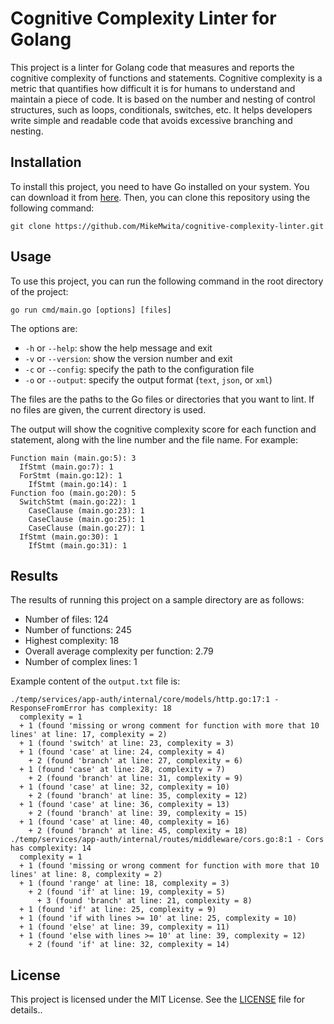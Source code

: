 
# Cognitive Complexity Linter for Golang

This project is a linter for Golang code that measures and reports the cognitive complexity of functions and statements. Cognitive complexity is a metric that quantifies how difficult it is for humans to understand and maintain a piece of code. It is based on the number and nesting of control structures, such as loops, conditionals, switches, etc. It helps developers write simple and readable code that avoids excessive branching and nesting.

## Installation

To install this project, you need to have Go installed on your system. You can download it from [here](^1^). Then, you can clone this repository using the following command:

```
git clone https://github.com/MikeMwita/cognitive-complexity-linter.git
```

## Usage

To use this project, you can run the following command in the root directory of the project:

```
go run cmd/main.go [options] [files]
```

The options are:

- `-h` or `--help`: show the help message and exit
- `-v` or `--version`: show the version number and exit
- `-c` or `--config`: specify the path to the configuration file
- `-o` or `--output`: specify the output format (`text`, `json`, or `xml`)

The files are the paths to the Go files or directories that you want to lint. If no files are given, the current directory is used.

The output will show the cognitive complexity score for each function and statement, along with the line number and the file name. For example:

```
Function main (main.go:5): 3
  IfStmt (main.go:7): 1
  ForStmt (main.go:12): 1
    IfStmt (main.go:14): 1
Function foo (main.go:20): 5
  SwitchStmt (main.go:22): 1
    CaseClause (main.go:23): 1
    CaseClause (main.go:25): 1
    CaseClause (main.go:27): 1
  IfStmt (main.go:30): 1
    IfStmt (main.go:31): 1
```

## Results

The results of running this project on a sample directory are as follows:

- Number of files: 124
- Number of functions: 245
- Highest complexity: 18
- Overall average complexity per function: 2.79
- Number of complex lines: 1

Example content of the `output.txt` file is:

```
./temp/services/app-auth/internal/core/models/http.go:17:1 - ResponseFromError has complexity: 18
  complexity = 1
  + 1 (found 'missing or wrong comment for function with more that 10 lines' at line: 17, complexity = 2)
  + 1 (found 'switch' at line: 23, complexity = 3)
  + 1 (found 'case' at line: 24, complexity = 4)
    + 2 (found 'branch' at line: 27, complexity = 6)
  + 1 (found 'case' at line: 28, complexity = 7)
    + 2 (found 'branch' at line: 31, complexity = 9)
  + 1 (found 'case' at line: 32, complexity = 10)
    + 2 (found 'branch' at line: 35, complexity = 12)
  + 1 (found 'case' at line: 36, complexity = 13)
    + 2 (found 'branch' at line: 39, complexity = 15)
  + 1 (found 'case' at line: 40, complexity = 16)
    + 2 (found 'branch' at line: 45, complexity = 18)
./temp/services/app-auth/internal/routes/middleware/cors.go:8:1 - Cors has complexity: 14
  complexity = 1
  + 1 (found 'missing or wrong comment for function with more that 10 lines' at line: 8, complexity = 2)
  + 1 (found 'range' at line: 18, complexity = 3)
    + 2 (found 'if' at line: 19, complexity = 5)
      + 3 (found 'branch' at line: 21, complexity = 8)
  + 1 (found 'if' at line: 25, complexity = 9)
  + 1 (found 'if with lines >= 10' at line: 25, complexity = 10)
  + 1 (found 'else' at line: 39, complexity = 11)
  + 1 (found 'else with lines >= 10' at line: 39, complexity = 12)
    + 2 (found 'if' at line: 32, complexity = 14)
```

## License

This project is licensed under the MIT License. See the [LICENSE](^2^) file for details..


